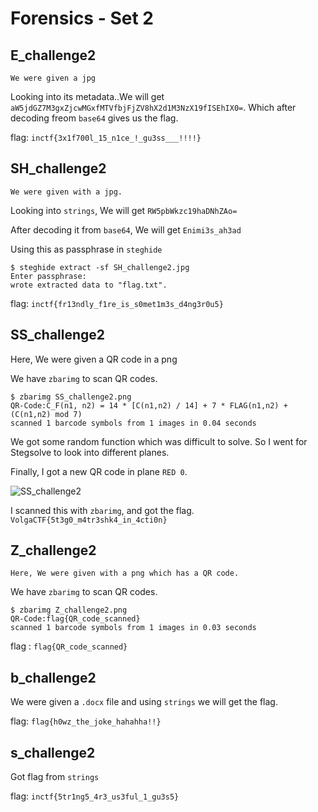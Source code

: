 # Forensics - Set 2 
## E_challenge2

`We were given a jpg`  

Looking into its metadata..We will get `aW5jdGZ7M3gxZjcwMGxfMTVfbjFjZV8hX2d1M3NzX19fISEhIX0=`. Which after decoding freom `base64` gives us the flag.  

flag: `inctf{3x1f700l_15_n1ce_!_gu3ss___!!!!}`


## SH_challenge2

`We were given with a jpg.`

Looking into `strings`, We will get `RW5pbWkzc19haDNhZAo=`  

After decoding it from `base64`, We will get `Enimi3s_ah3ad`

Using this as passphrase in `steghide`  

```
$ steghide extract -sf SH_challenge2.jpg 
Enter passphrase: 
wrote extracted data to "flag.txt".
```
flag: `inctf{fr13ndly_f1re_is_s0met1m3s_d4ng3r0u5}`

## SS_challenge2  

Here, We were given a QR code in a png

We have `zbarimg` to scan QR codes.  

```
$ zbarimg SS_challenge2.png 
QR-Code:C_F(n1, n2) = 14 * [C(n1,n2) / 14] + 7 * FLAG(n1,n2) + (C(n1,n2) mod 7)
scanned 1 barcode symbols from 1 images in 0.04 seconds
```
We got some random function which was difficult to solve. So I went for Stegsolve to look into different planes.  

Finally, I got a new QR code in plane `RED 0`. 

![SS_challenge2](https://github.com/rith-vik-7/Forensics-traboda/blob/main/Images/ss.png)

I scanned this with `zbarimg`, and got the flag.  
`VolgaCTF{5t3g0_m4tr3shk4_in_4cti0n}`

## Z_challenge2

```Here, We were given with a png which has a QR code.```  

We have `zbarimg` to scan QR codes.  

```
$ zbarimg Z_challenge2.png 
QR-Code:flag{QR_code_scanned}
scanned 1 barcode symbols from 1 images in 0.03 seconds
```

flag : `flag{QR_code_scanned}`

## b_challenge2

We were given a `.docx` file and using `strings` we will get the flag.  

flag: `flag{h0wz_the_joke_hahahha!!}`

## s_challenge2

Got flag from `strings`

flag: `inctf{5tr1ng5_4r3_us3ful_1_gu3s5}`
